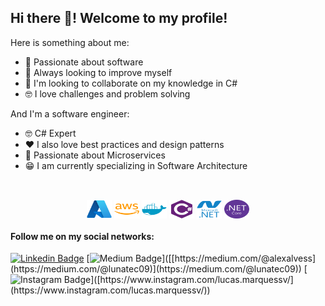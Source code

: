 ## Hi there 👋! Welcome to my profile!

Here is something about me:
- 🔭 Passionate about software
- 🌱 Always looking to improve myself
- 👯 I'm looking to collaborate on my knowledge in C#
- 🤓 I love challenges and problem solving

And I'm a software engineer:
 - 🤓 C# Expert
 - ❤️ I also love best practices and design patterns
 - 🧡 Passionate about Microservices
 - 😁 I am currently specializing in Software Architecture

##

<!-- <details>
  <summary><b>:gear: &nbsp;GitHub Statistics</b></summary>
  <br/>
    <p align="center">
        <img height="137px" src="https://github-readme-streak-stats.herokuapp.com/?user=alexalvess&hide_border=true&theme=nightowl" />
    </p>
    <p align="center">
        <img height="137px" src="https://github-readme-stats.vercel.app/api?username=alexalvess&hide_title=true&hide_border=true&show_icons=true&include_all_commits=true&count_private=true&line_height=21&theme=nightowl" /> <img height="137px" src="https://github-readme-stats.vercel.app/api/top-langs/?username=alexalvess&hide_title=true&hide_border=true&layout=compact&langs_count=8&theme=nightowl&hide=php,java,arduino,html,css" />
    </p>
</details> -->

<div style="display: inline_block" align="center"><br>
  <img align="center" alt="Azure" height="30" width="40" src="https://raw.githubusercontent.com/devicons/devicon/master/icons/azure/azure-original.svg">
  <img align="center" alt="AWS" height="30" width="40" src="https://raw.githubusercontent.com/devicons/devicon/master/icons/amazonwebservices/amazonwebservices-plain-wordmark.svg">
  <img align="center" alt="Docker" height="30" width="40" src="https://raw.githubusercontent.com/devicons/devicon/master/icons/docker/docker-plain.svg">
  
  <img align="center" alt="Csharp" height="30" width="40" src="https://raw.githubusercontent.com/devicons/devicon/master/icons/csharp/csharp-plain.svg">
  <img align="center" alt="DotNet" height="30" width="40" src="https://raw.githubusercontent.com/devicons/devicon/master/icons/dot-net/dot-net-plain-wordmark.svg">
  <img align="center" alt="NetCore" height="30" width="40" src="https://raw.githubusercontent.com/devicons/devicon/master/icons/dotnetcore/dotnetcore-original.svg">
</div>


#### Follow me on my social networks:
[![Linkedin Badge](https://img.shields.io/badge/-LinkedIn-blue?style=flat-square&logo=Linkedin&logoColor=white&link=https://www.linkedin.com/in/dev-lucas-marques/)](https://www.linkedin.com/in/dev-lucas-marques/)
[![Medium Badge](https://img.shields.io/badge/-Medium-000000?style=flat-square&labelColor=000000&logo=medium&logoColor=white&link=[https://medium.com/@alexalvess](https://medium.com/@lunatec09))]([[https://medium.com/@alexalvess](https://medium.com/@lunatec09)](https://medium.com/@lunatec09))
[![Instagram Badge](https://img.shields.io/badge/-Instagram-C13584?style=flat-square&labelColor=C13584&logo=instagram&logoColor=white&link=[https://www.instagram.com/alex.as25/](https://www.instagram.com/lucas.marquessv/))]([https://www.instagram.com/lucas.marquessv/](https://www.instagram.com/lucas.marquessv/))
